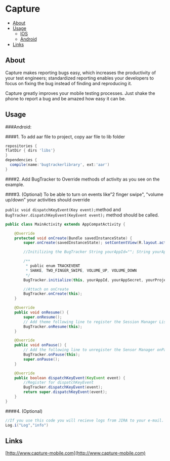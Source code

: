 
Capture
==================

  - [About](#about)
  - [Usage](#usage)
    - [IOS](http://github.com/mobven/capture-ios)
    - [Android](#android)
  - [Links](#links)


## About

Capture makes reporting bugs easy, which increases the productivity of your test engineers; standardized reporting enables your developers to focus on fixing the bug instead of finding and reproducing it.

Capture greatly improves your mobile testing processes.
Just shake the phone to report a bug and be amazed how
easy it can be.


## Usage

###Android:

####1. To add aar file to project, copy aar file to lib folder

```gradle
repositories {
flatDir { dirs 'libs'} 
}
dependencies { 
  compile(name:'bugtrackerlibrary', ext:'aar')
}
```

####2. Add BugTracker to Override methods of activity as you see on the example. 

####3. (Optional) To be able to turn on events like”2 finger swipe", "volume up/down” your activities should override

```public void dispatchKeyEvent(Key event);```method and  ```BugTracker.dispatchKeyEvent(KeyEvent event);``` method should be called.

```java
public class MainActivity extends AppCompatActivity {

	@Override
	protected void onCreate(Bundle savedInstanceState) {
		super.onCreate(savedInstanceState); setContentView(R.layout.activity_main);

		//Initilizing the BugTracker String yourAppId=""; String yourAppSecret=""; String yourProjectId="";

		/**
		 * public enum TRACKEVENT
		 * SHAKE, TWO_FINGER_SWIPE, VOLUME_UP, VOLUME_DOWN 
		 */
		BugTracker.initialize(this, yourAppId, yourAppSecret, yourProjectId , BugTracker.TRACKEVENT.SHAKE, true);

		//Attach on onCreate
		BugTracker.onCreate(this);
	}

	@Override
	public void onResume() {
		super.onResume();
		// Add theme following line to register the Session Manager Listener onResume 
		BugTracker.onResume(this);
	}

	@Override
	public void onPause() {
		// Add the following line to unregister the Sensor Manager onPause 
		BugTracker.onPause(this);
		super.onPause();
	}

	@Override
	public boolean dispatchKeyEvent(KeyEvent event) {
		//Register for dispatchKeyEvent 
		BugTracker.dispatchKeyEvent(event);
		return super.dispatchKeyEvent(event);
	}
}
```

####4. (Optional) 

```java
//If you use this code you will recieve logs from JIRA to your e-mail.
Log.i("Log","info")
```

## Links
[http://www.capture-mobile.com](http://www.capture-mobile.com)

